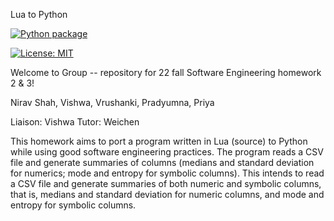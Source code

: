 Lua to Python 

[![Python package](https://github.com/VrushankiPatel/sehw2/actions/workflows/python-package.yml/badge.svg)](https://github.com/VrushankiPatel/sehw2/actions/workflows/python-package.yml)





[![License: MIT](https://img.shields.io/badge/License-MIT-green.svg)](https://opensource.org/licenses/MIT)




Welcome to Group -- repository for 22 fall Software Engineering homework 2 & 3!

Nirav Shah, Vishwa, Vrushanki, Pradyumna, Priya

Liaison: Vishwa
Tutor: Weichen


This homework aims to port a program written in Lua (source) to Python while using good software engineering practices. The program reads a CSV file and generate summaries of columns (medians and standard deviation for numerics; mode and entropy for symbolic columns).
This intends to read a CSV file and generate summaries of both numeric and symbolic columns, that is, medians and standard deviation for numeric columns, and mode and entropy for symbolic columns.
